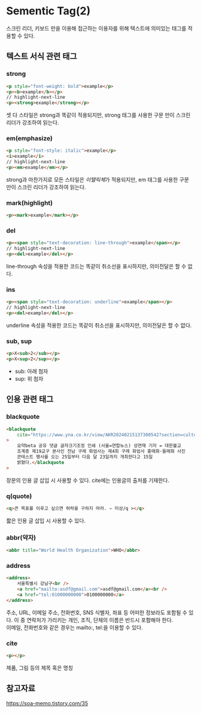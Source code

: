 # Sementic Tag(2)

스크린 리더, 키보드 만을 이용해 접근하는 이용자를 위해 텍스트에 의미있는 태그를 적용할 수 있다.

## 텍스트 서식 관련 태그

### strong

```html title="html"
<p style="font-weight: bold">example</p>
<p><b>example</b></p>
// highlight-next-line
<p><strong>example</strong></p>
```

셋 다 스타일은 strong과 똑같이 적용되지만, strong 태그를 사용한 구문 만이 스크린 리더가 강조하여 읽는다.

### em(emphasize)

```html title="html"
<p style="font-style: italic">example</p>
<i>example</i>
// highlight-next-line
<p><em>example</em></p>
```

strong과 마찬가지로 모든 스타일은 *이탤릭체*가 적용되지만, em 태그를 사용한 구문 만이 스크린 리더가 강조하여 읽는다.

### mark(highlight)

```html title="html"
<p><mark>example</mark></p>
```

### del

```html title="html"
<p><span style="text-decoration: line-through">example</span></p>
// highlight-next-line
<p><del>example</del></p>
```

line-through 속성을 적용한 코드는 똑같이 취소선을 표시하지만, 의미전달은 할 수 없다.

### ins

```html title="html"
<p><span style="text-decoration: underline">example</span></p>
// highlight-next-line
<p><del>example</del></p>
```

underline 속성을 적용한 코드는 똑같이 취소선을 표시하지만, 의미전달은 할 수 없다.

### sub, sup

```html title="html"
<p>X<sub>2</sub></p>
<p>X<sup>2</sup></p>
```

- sub: 아래 첨자
- sup: 위 첨자

## 인용 관련 태그

### blackquote

```html title="html"
<blackquote
	cite="https://www.yna.co.kr/view/AKR20240215137300542?section=culture/travel-leisure"
>
	요약beta 공유 댓글 글자크기조정 인쇄 (서울=연합뉴스) 성연재 기자 = 대한불교
	조계종 제19교구 본사인 전남 구례 화엄사는 제4회 구례 화엄사 홍매화·들매화 사진
	콘테스트 행사를 오는 25일부터 다음 달 23일까지 개최한다고 15일
	밝혔다.</blackquote
>
```

장문의 인용 글 삽입 시 사용할 수 있다. cite에는 인용글의 출처를 기재한다.

### q(quote)

```html title="html"
<q>큰 목표를 이루고 싶으면 허락을 구하지 마라. – 미상/q ></q>
```

짧은 인용 글 삽입 시 사용할 수 있다.

### abbr(약자)

```html title="html"
<abbr title="World Health Organization">WHO</abbr>
```

### address

```html title="html"
<address>
	서울특별시 강남구<br />
	<a href="mailto:asdf@gmail.com">asdf@gmail.com</a><br />
	<a href="tel:01000000000">0100000000</a>
</address>
```

주소, URL, 이메일 주소, 전화번호, SNS 식별자, 좌표 등 어떠한 정보라도 포함될 수 있다. 이 중 연락처가 가리키는 개인, 조직, 단체의 이름은 반드시 포함해야 한다.  
이메일, 전화번호와 같은 경우는 mailto:, tel:을 이용할 수 있다.

### cite

```html title="html"
<p></p>
```

제품, 그림 등의 제목 혹은 명칭

## 참고자료

https://soa-memo.tistory.com/35
